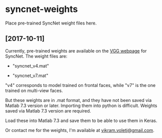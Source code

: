 # syncnet-weights

Place pre-trained SyncNet weight files here.

## [2017-10-11]

Currently, pre-trained weights are available on the [VGG webpage](http://www.robots.ox.ac.uk/~vgg/software/lipsync/) for SyncNet. The weight files are:

- "syncnet_v4.mat"

- "syncnet_v7.mat"

"v4" corresponds to model trained on frontal faces, while "v7" is the one trained on multi-view faces.

But these weights are in .mat format, and they have not been saved via Matlab 7.3 version or later. Importing them into python is difficult. Weights saved via Matlab 7.3 version are required.

Load these into Matlab 7.3 and save them to be able to use them in Keras.

Or contact me for the weights, I'm available at vikram.voleti@gmail.com.
